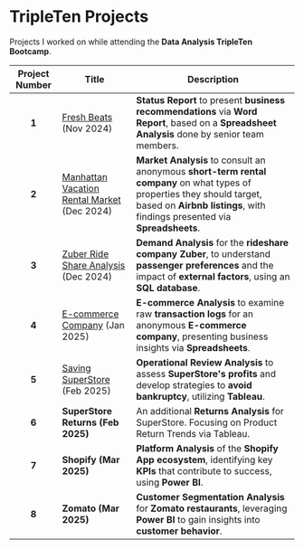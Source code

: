 # **TripleTen Projects**  
Projects I worked on while attending the **Data Analysis TripleTen Bootcamp**.  

| **Project Number** | **Title** | **Description** |  
| :-----------: | ---------------------- | ---------------------------------------------------------- |  
| **1** | [Fresh Beats](https://github.com/Sailajakota/Data_projects_TripleTen/blob/main/Fresh%20Beats/README.md) (Nov 2024) | **Status Report** to present **business recommendations** via **Word Report**, based on a **Spreadsheet Analysis** done by senior team members. |  
| **2** | [Manhattan Vacation Rental Market](https://github.com/Sailajakota/Data_projects_TripleTen/blob/main/Manhattan%20Vacation%20Rental%20Market/README.md)  (Dec 2024) | **Market Analysis** to consult an anonymous **short-term rental company** on what types of properties they should target, based on **Airbnb listings**, with findings presented via **Spreadsheets**. |  
| **3** | [Zuber Ride Share Analysis](https://github.com/Sailajakota/Data_projects_TripleTen/blob/main/Zuber%20Ride%20Share%20Analysis%20/README.md) (Dec 2024)| **Demand Analysis** for the **rideshare company Zuber**, to understand **passenger preferences** and the impact of **external factors**, using an **SQL database**. |  
| **4** | [E-commerce Company](https://github.com/Sailajakota/Data_projects_TripleTen/blob/main/E%20Commerce%20Company/README.md) (Jan 2025) | **E-commerce Analysis** to examine raw **transaction logs** for an anonymous **E-commerce company**, presenting business insights via **Spreadsheets**. |  
| **5** | [Saving SuperStore ](https://github.com/Sailajakota/Data_projects_TripleTen/blob/main/Saving%20SuperStore/README.md)  (Feb 2025) | **Operational Review Analysis** to assess **SuperStore's profits** and develop strategies to **avoid bankruptcy**, utilizing **Tableau**. |  
| **6** | **SuperStore Returns (Feb 2025)** | An additional **Returns Analysis** for SuperStore. Focusing on Product Return Trends via Tableau. |  
| **7** | **Shopify (Mar 2025)** | **Platform Analysis** of the **Shopify App ecosystem**, identifying key **KPIs** that contribute to success, using **Power BI**. |  
| **8** | **Zomato (Mar 2025)** | **Customer Segmentation Analysis** for **Zomato restaurants**, leveraging **Power BI** to gain insights into **customer behavior**. |  


